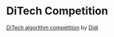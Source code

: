 # DiTech Competition
[DiTech algorithm competition](http://research.xiaojukeji.com/competition) by [Didi](http://research.xiaojukeji.com/index_en.html)
